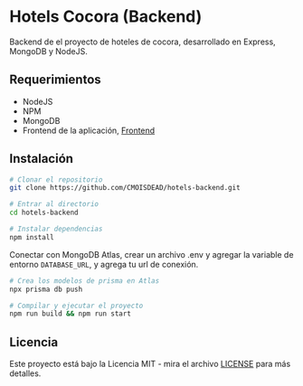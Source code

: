 # Hotels Cocora (Backend)

Backend de el proyecto de hoteles de cocora, desarrollado en Express, MongoDB y NodeJS.

## Requerimientos

- NodeJS
- NPM
- MongoDB
- Frontend de la aplicación, [Frontend](https://github.com/CMOISDEAD/hotels-frontend)

## Instalación

```bash
# Clonar el repositorio
git clone https://github.com/CMOISDEAD/hotels-backend.git

# Entrar al directorio
cd hotels-backend

# Instalar dependencias
npm install

```

Conectar con MongoDB Atlas, crear un archivo .env y agregar la variable de entorno `DATABASE_URL`, y agrega tu url de conexión.

```bash
# Crea los modelos de prisma en Atlas
npx prisma db push

# Compilar y ejecutar el proyecto
npm run build && npm run start
```

## Licencia

Este proyecto está bajo la Licencia MIT - mira el archivo [LICENSE](LICENSE) para más detalles.
